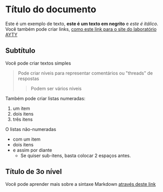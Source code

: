 # Título do documento

Este é um exemplo de texto, **este é um texto em negrito** e *este é itálico*. 
Você também pode criar links, [como este link para o site do laboratório AYTY](http://ayty.org)

## Subtítulo

Você pode criar textos simples
> Pode criar níveis para representar comentários ou "threads" de respostas
> > Podem ser vários níveis

Também pode criar listas numeradas:
1. um item
2. dois itens
3. três itens

O listas não-numeradas
* com um item
* dois itens
* e assim por diante
  * Se quiser sub-itens, basta colocar 2 espaços antes.

## Título de 3o nível

Você pode aprender mais sobre a sintaxe Markdown [através deste link](https://guides.github.com/features/mastering-markdown/)

